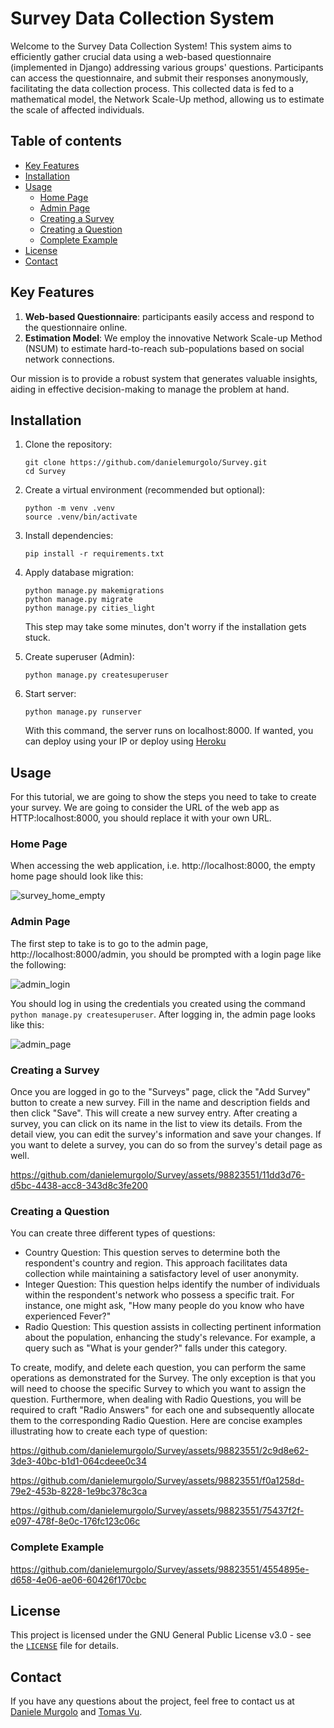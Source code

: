 # Survey Data Collection System
Welcome to the Survey Data Collection System! This system aims to efficiently gather crucial data using a web-based questionnaire (implemented in Django) addressing various groups' questions. Participants can access the questionnaire, and submit their responses anonymously, facilitating the data collection process. This collected data is fed to a mathematical model, the Network Scale-Up method, allowing us to estimate the scale of affected individuals.

## Table of contents
- [Key Features](#key-features)
- [Installation](#installation)
- [Usage](#usage)
   - [Home Page](#home-page)
   - [Admin Page](#admin-page)
   - [Creating a Survey](#creating-a-survey)
   - [Creating a Question](#creating-a-question)
   - [Complete Example](#complete-example)
- [License](#license)
- [Contact](#contact)

## Key Features
1. **Web-based Questionnaire**: participants easily access and respond to the questionnaire online.
2. **Estimation Model**: We employ the innovative Network Scale-up Method (NSUM) to estimate hard-to-reach sub-populations based on social network connections.

Our mission is to provide a robust system that generates valuable insights, aiding in effective decision-making to manage the problem at hand.

## Installation

1. Clone the repository:
   
   ```
   git clone https://github.com/danielemurgolo/Survey.git
   cd Survey
   ```
   
2. Create a virtual environment (recommended but optional):
   ```
   python -m venv .venv
   source .venv/bin/activate
   ```

3. Install dependencies:
   ```
   pip install -r requirements.txt
   ```

4. Apply database migration:

   ```
   python manage.py makemigrations
   python manage.py migrate
   python manage.py cities_light
   ```
   This step may take some minutes, don't worry if the installation gets stuck.

5. Create superuser (Admin):
   ```
   python manage.py createsuperuser
   ```

6. Start server:
   ```
   python manage.py runserver
   ```
   With this command, the server runs on localhost:8000. If wanted, you can deploy using your IP or deploy using [Heroku](https://devcenter.heroku.com/articles/deploying-python)
   
## Usage

For this tutorial, we are going to show the steps you need to take to create your survey. We are going to consider the URL of the web app as HTTP:localhost:8000, you should replace it with your own URL.

### Home Page

When accessing the web application, i.e. http://localhost:8000, the empty home page should look like this:

![survey_home_empty](https://github.com/danielemurgolo/Survey/assets/98823551/93f594c1-5002-4ac1-961b-fa4638da5ffb)


### Admin Page

The first step to take is to go to the admin page, http://localhost:8000/admin, you should be prompted with a login page like the following:

![admin_login](https://github.com/danielemurgolo/Survey/assets/98823551/8df183c2-091b-47a7-b0bf-d450749576b5)


You should log in using the credentials you created using the command ```python manage.py createsuperuser```. After logging in, the admin page looks like this:

![admin_page](https://github.com/danielemurgolo/Survey/assets/98823551/a337614c-02a7-4b67-bf1b-2d505a1b028d)


### Creating a Survey

Once you are logged in go to the "Surveys" page, click the "Add Survey" button to create a new survey. Fill in the name and description fields and then click "Save". This will create a new survey entry.
After creating a survey, you can click on its name in the list to view its details. From the detail view, you can edit the survey's information and save your changes. If you want to delete a survey, you can do so from the survey's detail page as well.

https://github.com/danielemurgolo/Survey/assets/98823551/11dd3d76-d5bc-4438-acc8-343d8c3fe200

### Creating a Question

You can create three different types of questions:
* Country Question: This question serves to determine both the respondent's country and region. This approach facilitates data collection while maintaining a satisfactory level of user anonymity.
* Integer Question: This question helps identify the number of individuals within the respondent's network who possess a specific trait. For instance, one might ask, "How many people do you know who have experienced Fever?"
* Radio Question: This question assists in collecting pertinent information about the population, enhancing the study's relevance. For example, a query such as "What is your gender?" falls under this category.

To create, modify, and delete each question, you can perform the same operations as demonstrated for the Survey. The only exception is that you will need to choose the specific Survey to which you want to assign the question. Furthermore, when dealing with Radio Questions, you will be required to craft "Radio Answers" for each one and subsequently allocate them to the corresponding Radio Question. Here are concise examples illustrating how to create each type of question:



https://github.com/danielemurgolo/Survey/assets/98823551/2c9d8e62-3de3-40bc-b1d1-064cdeee0c34




https://github.com/danielemurgolo/Survey/assets/98823551/f0a1258d-79e2-453b-8228-1e9bc378c3ca




https://github.com/danielemurgolo/Survey/assets/98823551/75437f2f-e097-478f-8e0c-176fc123c06c


### Complete Example




https://github.com/danielemurgolo/Survey/assets/98823551/4554895e-d658-4e06-ae06-60426f170cbc


## License

This project is licensed under the GNU General Public License v3.0 - see the [`LICENSE`](./LICENSE) file for details.

## Contact

If you have any questions about the project, feel free to contact us at [Daniele Murgolo](mailto:murgolo@chalmers.se?subject=[GitHub]%20Django%20Survey%20NSUM) and [Tomas Vu](mailto:gusvutoy@student.gu.se?subject=[GitHub]%20Django%20Survey%20NSUM).







